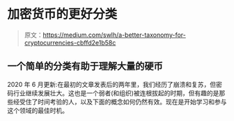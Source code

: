 # 加密货币的更好分类

> 原文：<https://medium.com/swlh/a-better-taxonomy-for-cryptocurrencies-cbffd2e1b58c>

## 一个简单的分类有助于理解大量的硬币

2020 年 6 月更新:在最初的文章发表后的两年里，我们经历了崩溃和复苏，但密码行业继续发展壮大。这也是一个弱者(和组织)被连根拔起的时期，但有趣的是那些经受住了时间考验的人，以及下面的概念如何仍然有效。现在是开始学习和参与这个领域的最佳时机。